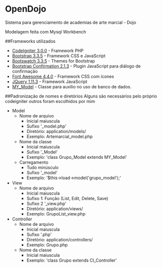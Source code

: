# OpenDojo
Sistema para gerenciamento de academias de arte marcial - Dojo

Modelagem feita com Mysql Workbench

##Frameworks utilizados
* [CodeIgniter 3.0.0](http://www.codeigniter.com/) - Framework PHP
* [Bootstrap 3.3.5](http://getbootstrap.com/) - Framework CSS e JavaScript
* [Bootswatch 3.3.5](http://bootswatch.com/) - Themes for Bootstrap
* [Bootstrap Confirmation 2.1.3](https://github.com/mistic100/Bootstrap-Confirmation) - Plugin JavaScript para diálogo de confirmação
* [Font Awesome 4.4.0](http://fortawesome.github.io/Font-Awesome/) - Framework CSS com ícones
* [JQuery 1.11.3](https://jquery.com/) - Framework JavaScript
* [MY_Model](https://github.com/avenirer/CodeIgniter-MY_Model) - Classe para auxílio no uso de banco de dados.


##Padronização de nomes e diretórios
Alguns são necessários pelo próprio codeigniter outros foram escolhidos por mim


* Model
  * Nome de arquivo
    * Inicial maiuscula
    * Sufixo '_model.php'
    * Diretório: application/models/
    * Exemplo: Artemarcial_model.php
  * Nome da classe
    * Inicial maiuscula
    * Sufixo '_Model'
    * Exemplo: 'class Grupo_Model extends MY_Model'
  * Carregamento
    * Tudo minúsculo
    * Sufixo '_model'
    * Exemplo: '$this->load->model('grupo_model');'
* View
  * Nome de arquivo
    * Inicial maiuscula
    * Sufixo 1: Função (List, Edit, Delete, Save)
    * Sufixo 2 '_view.php'
    * Diretório: application/views/
    * Exemplo: GrupoList_view.php
* Controller
  * Nome de arquivo
    * Inicial maiuscula
    * Sufixo '.php'
    * Diretório: application/controllers/
    * Exemplo: Grupo.php
  * Nome da classe
    * Inicial maiuscula
    * Exemplo: 'class Grupo extends CI_Controller'


